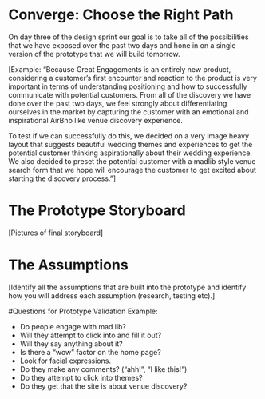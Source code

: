 # Converge: Choose the Right Path
On day three of the design sprint our goal is to take all of the possibilities
that we have exposed over the past two days and hone in on a single version of
the prototype that we will build tomorrow.

[Example: “Because Great Engagements is an entirely new product, considering a
customer’s first encounter and reaction to the product is very important in
terms of understanding positioning and how to successfully communicate with
potential customers. From all of the discovery we have done over the past two
days, we feel strongly about differentiating ourselves in the market by
capturing the customer with an emotional and inspirational AirBnb like venue
discovery experience.

To test if we can successfully do this, we decided on a very image heavy
layout that suggests beautiful wedding themes and experiences to get the
potential customer thinking aspirationally about their wedding experience.
We also decided to preset the potential customer with a madlib style venue
search form that we hope will encourage the customer to get excited about
starting the discovery process.”]

# The Prototype Storyboard
[Pictures of final storyboard]


# The Assumptions
[Identify all the assumptions that are built into the prototype and identify
how you will address each assumption (research, testing etc).]

#Questions for Prototype Validation
Example:
- Do people engage with mad lib?
- Will they attempt to click into and fill it out?
- Will they say anything about it?
- Is there a “wow” factor on the home page?
- Look for facial expressions.
- Do they make any comments? (“ahh!”, “I like this!”)
- Do they attempt to click into themes?
- Do they get that the site is about venue discovery?

